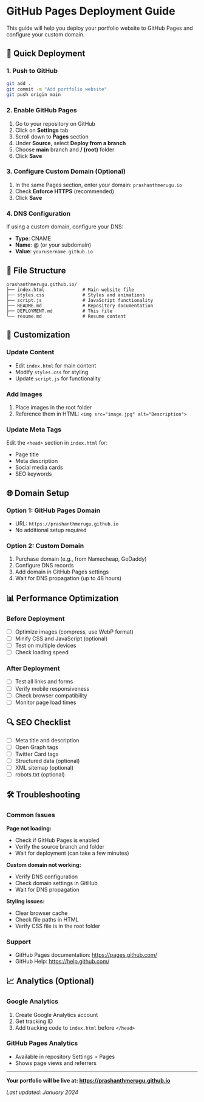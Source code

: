 # GitHub Pages Deployment Guide

This guide will help you deploy your portfolio website to GitHub Pages and configure your custom domain.

## 🚀 Quick Deployment

### 1. Push to GitHub
```bash
git add .
git commit -m "Add portfolio website"
git push origin main
```

### 2. Enable GitHub Pages
1. Go to your repository on GitHub
2. Click on **Settings** tab
3. Scroll down to **Pages** section
4. Under **Source**, select **Deploy from a branch**
5. Choose **main** branch and **/ (root)** folder
6. Click **Save**

### 3. Configure Custom Domain (Optional)
1. In the same Pages section, enter your domain: `prashanthmerugu.io`
2. Check **Enforce HTTPS** (recommended)
3. Click **Save**

### 4. DNS Configuration
If using a custom domain, configure your DNS:
- **Type**: CNAME
- **Name**: @ (or your subdomain)
- **Value**: `yourusername.github.io`

## 📁 File Structure
```
prashanthmerugu.github.io/
├── index.html              # Main website file
├── styles.css              # Styles and animations
├── script.js               # JavaScript functionality
├── README.md               # Repository documentation
├── DEPLOYMENT.md           # This file
└── resume.md               # Resume content
```

## 🔧 Customization

### Update Content
- Edit `index.html` for main content
- Modify `styles.css` for styling
- Update `script.js` for functionality

### Add Images
1. Place images in the root folder
2. Reference them in HTML: `<img src="image.jpg" alt="Description">`

### Update Meta Tags
Edit the `<head>` section in `index.html` for:
- Page title
- Meta description
- Social media cards
- SEO keywords

## 🌐 Domain Setup

### Option 1: GitHub Pages Domain
- URL: `https://prashanthmerugu.github.io`
- No additional setup required

### Option 2: Custom Domain
1. Purchase domain (e.g., from Namecheap, GoDaddy)
2. Configure DNS records
3. Add domain in GitHub Pages settings
4. Wait for DNS propagation (up to 48 hours)

## 📊 Performance Optimization

### Before Deployment
- [ ] Optimize images (compress, use WebP format)
- [ ] Minify CSS and JavaScript (optional)
- [ ] Test on multiple devices
- [ ] Check loading speed

### After Deployment
- [ ] Test all links and forms
- [ ] Verify mobile responsiveness
- [ ] Check browser compatibility
- [ ] Monitor page load times

## 🔍 SEO Checklist

- [ ] Meta title and description
- [ ] Open Graph tags
- [ ] Twitter Card tags
- [ ] Structured data (optional)
- [ ] XML sitemap (optional)
- [ ] robots.txt (optional)

## 🛠️ Troubleshooting

### Common Issues

**Page not loading:**
- Check if GitHub Pages is enabled
- Verify the source branch and folder
- Wait for deployment (can take a few minutes)

**Custom domain not working:**
- Verify DNS configuration
- Check domain settings in GitHub
- Wait for DNS propagation

**Styling issues:**
- Clear browser cache
- Check file paths in HTML
- Verify CSS file is in the root folder

### Support
- GitHub Pages documentation: https://pages.github.com/
- GitHub Help: https://help.github.com/

## 📈 Analytics (Optional)

### Google Analytics
1. Create Google Analytics account
2. Get tracking ID
3. Add tracking code to `index.html` before `</head>`

### GitHub Pages Analytics
- Available in repository Settings > Pages
- Shows page views and referrers

---

**Your portfolio will be live at: https://prashanthmerugu.github.io**

*Last updated: January 2024* 